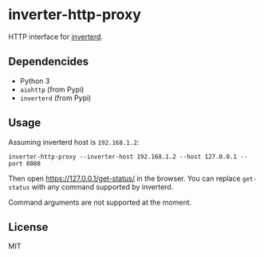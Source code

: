 # inverter-http-proxy

HTTP interface for [inverterd](https://github.com/gch1p/inverter-tools).

## Dependencides

- Python 3
- `aiohttp` (from Pypi)
- `inverterd` (from Pypi)

## Usage

Assuming inverterd host is `192.168.1.2`:

```
inverter-http-proxy --inverter-host 192.168.1.2 --host 127.0.0.1 --port 8080
```

Then open https://127.0.0.1/get-status/ in the browser. You can replace `get-status`
with any command supported by inverterd.

Command arguments are not supported at the moment.

## License

MIT